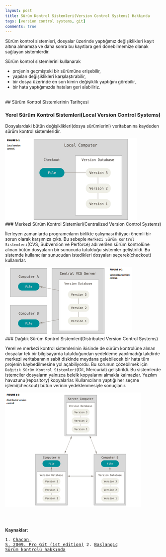 ```yaml
---
layout: post
title: Sürüm Kontrol Sistemleri(Version Control Systems) Hakkında
tags: [version control systems, git]
comments: true
---
```


Sürüm kontrol sistemleri, dosyalar üzerinde yaptığımız değişiklikleri kayıt altına almamıza ve daha sonra bu kayıtlara geri dönebilmemize olanak sağlayan sistemlerdir.

<!-- more -->

Sürüm kontrol sistemlerini kullanarak

* projenin geçmişteki bir sürümüne erişebilir,
* yapılan değişiklikleri karşılaştırabilir,
* bir dosya üzerinde en son kimin değişiklik yaptığını görebilir,
* bir hata yaptığımızda hataları geri alabiliriz.

<br/>
## Sürüm Kontrol Sistemlerinin Tarihçesi

### Yerel Sürüm Kontrol Sistemleri(Local Version Control Systems)

Dosyalardaki bütün değişiklikleri(dosya sürümlerini) veritabanına kaydeden sürüm kontrol sistemleridir.

<img style="max-width: 100%;" src="/images/sürüm-kontrol-sistemleri/local version control systems.png" alt="Local Control Systems" height="auto">

<br/>
### Merkezi Sürüm Kontrol Sistemleri(Centralized Version Control Systems)

İlerleyen zamanlarda programcıların birlikte çalışması ihtiyacı önemli bir sorun olarak karşımıza çıktı. Bu sebeple `Merkezi Sürüm Kontrol Sistemleri`(CVS, Subversion ve Perforce) adı verilen sürüm kontrolüne alınan bütün dosyaların bir sunucuda tutulduğu sistemler geliştirildi. Bu sistemde kullanıcılar sunucudan istedikleri dosyaları seçerek(checkout) kullanırlar.

<img style="max-width: 100%;" src="/images/sürüm-kontrol-sistemleri/centralized version control systems.png" alt="Centralized Version Control Systems" height="auto">

<br/>
### Dağıtık Sürüm Kontrol Sistemleri(Distributed Version Control Systems)

Yerel ve merkezi kontrol sistemlerinin ikisinde de sürüm kontrolüne alınan dosyalar tek bir bilgisayarda tutulduğundan yedekleme yapılmadığı takdirde merkezi veritabanının sabit diskinde meydana gelebilecek bir hata tüm projenin kaybedilmesine yol açabiliyordu. Bu sorunun çözebilmek için `Dağıtık Sürüm Kontrol Sistemleri`(Git, Mercurial) geliştirildi. Bu sistemlerde istemciler dosyaların yalnızca belelk kopyalarını almakla kalmazlar. Yazılım havuzunu(repository) kopyalarlar. Kullanıcıların yaptığı her seçme işlemi(checkout) bütün verinin yedeklenmesiyle sonuçlanır.

<img style="max-width: 100%;" src="/images/sürüm-kontrol-sistemleri/distributed version control systems.png" alt="Distributed Version Control Systems" height="auto">

<br/><br/>

**Kaynaklar:**<pre>1. [Chacon, S. 2009. Pro Git (1st edition)](http://www.amazon.com/Pro-Git-Scott-Chacon/dp/1430218339)
2. [Başlangıç Sürüm kontrolü hakkında](https://git-scm.com/book/tr/v1/Ba%C5%9Flang%C4%B1%C3%A7-S%C3%BCr%C3%BCm-Kontrol%C3%BC-Hakk%C4%B1nda)</pre>
